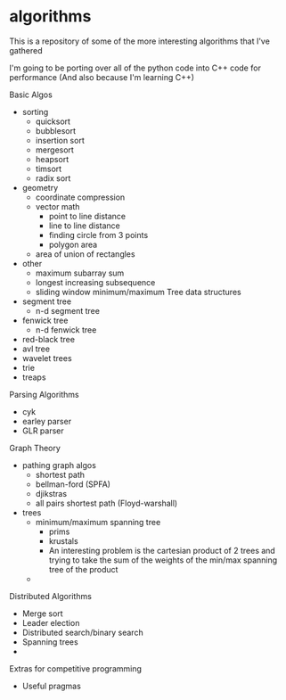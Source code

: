 # algorithms
This is a repository of some of the more interesting algorithms that I've gathered

I'm going to be porting over all of the python code into C++ code for performance
(And also because I'm learning C++)

Basic Algos
  - sorting
    - quicksort
    - bubblesort
    - insertion sort
    - mergesort
    - heapsort
    - timsort
    - radix sort
  - geometry
    - coordinate compression
    - vector math
      - point to line distance
      - line to line distance
      - finding circle from 3 points
      - polygon area
    - area of union of rectangles
  - other
    - maximum subarray sum
    - longest increasing subsequence
    - sliding window minimum/maximum
Tree data structures
  - segment tree
    - n-d segment tree
  - fenwick tree
    - n-d fenwick tree
  - red-black tree
  - avl tree
  - wavelet trees
  - trie
  - treaps
  
Parsing Algorithms
  - cyk
  - earley parser
  - GLR parser
  
Graph Theory
  - pathing graph algos
    - shortest path
    - bellman-ford (SPFA)
    - djikstras
    - all pairs shortest path (Floyd-warshall)
  - trees
    - minimum/maximum spanning tree
      - prims
      - krustals
      - An interesting problem is the cartesian product of 2 trees and trying to take the sum of the weights of the min/max spanning tree of the product
    -
Distributed Algorithms
  - Merge sort
  - Leader election
  - Distributed search/binary search
  - Spanning trees
  - 

Extras for competitive programming
  - Useful pragmas
 
